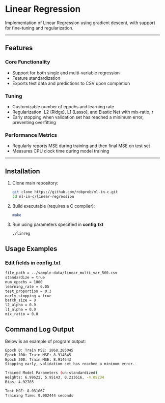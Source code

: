 # Linear Regression
Implementation of Linear Regression using gradient descent, with support for fine-tuning and regularization.

---
## Features
### Core Functionality
- Support for both single and multi-variable regression
- Feature standardization
- Exports test data and predictions to CSV upon completion

### Tuning
- Customizable number of epochs and learning rate
- Regularization: L2 (Ridge), L1 (Lasso), and Elastic Net with mix-ratio, r
- Early stopping when validation set has reached a minimum error, preventing overfitting

### Performance Metrics
- Regularly reports MSE during training and then final MSE on test set
- Measures CPU clock time during model training

---

## Installation
1. Clone main repository:
   ```bash
   git clone https://github.com/robprob/ml-in-c.git
   cd ml-in-c/linear-regression
   ```
2. Build executable (requires a C compiler):
   ```bash
   make
   ```
3. Run using parameters specified in **config.txt**
   ```bash
   ./linreg
   ```

## Usage Examples
### Edit fields in config.txt
```txt
file_path = ../sample-data/linear_multi_var_500.csv
standardize = true
num_epochs = 1000
learning_rate = 0.05
test_proportion = 0.3
early_stopping = true
batch_size = 0
l2_alpha = 0.0
l1_alpha = 0.0
mix_ratio = 0.0
```

## Command Log Output
Below is an example of program output:
```bash
Epoch 0: Train MSE: 2868.285045
Epoch 100: Train MSE: 8.914645
Epoch 200: Train MSE: 8.914643
Stopping early, validation set has reached a minimum error.

Trained Model Parameters (un-standardized)
Weights: 6.99622, 5.95143, 0.213616, -4.09234
Bias: 4.92785

Test MSE: 8.031067
Training Time: 0.002444 seconds
```


